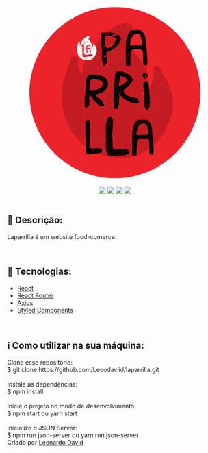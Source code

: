 <div align="center">
    <img style="border-radius: 50%" src='./src/assets/avatar-4.png'>
    <div>
    <br/>   
    <img src="https://img.shields.io/github/repo-size/Leoodaviid/laparrilla">
    <img src="https://img.shields.io/github/last-commit/Leoodaviid/laparrilla">        	<img src="https://img.shields.io/github/languages/count/Leoodaviid/laparrilla">
    <img src="https://img.shields.io/github/languages/top/Leoodaviid/laparrilla">     
    </div>
</div></br>




<h2>🔖 Descrição:</h2>

<p>Laparrilla é um website food-comerce.</p><br/>

<h2>🚀 Tecnologias:</h2>

<ul >
   <li><a href="https://create-react-app.dev/" target="_blank">React</a></li>
    <li><a href="https://reactrouter.com/" target="_blank">React Router</a></li>
    <li><a href="https://axios-http.com/" target="_blank">Axios</a></li>
    <li><a href="https://styled-components.com/" target="_blank">Styled Components</a></li>
</ul><br/>


<h2>ℹ️  Como utilizar na sua máquina:</h2>

<p>Clone esse repositório:<br/>
    $ git clone https://github.com/Leoodaviid/laparrilla.git
<br/>
<br/>
Instale as dependências:<br/>
$ npm install
<br/>
<br/>
Inicie o projeto no modo de desenvolvimento:<br/>
$ npm start ou yarn start  
<br/>
<br/>
 Inicialize o JSON Server:<br/>
 $ npm run json-server ou yarn run json-server
<br/>
Criado por <a href="https://github.com/Leoodaviid" target="_blank">Leonardo David</a></P>











